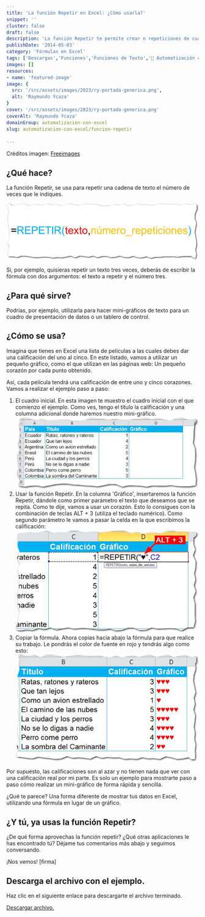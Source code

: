 ```yaml
---
title: 'La función Repetir en Excel: ¿Cómo usarla?'
snippet: ''
cluster: false
draft: false 
description: 'La función Repetir te permite crear n repeticiones de cualquier texto. Aprovecha esta función para hacer mini-gráficos en Excel.'
publishDate: '2014-05-03'
category: 'Fórmulas en Excel'
tags: ['Descargas','Funciones','Funciones de Texto','🤖 Automatización con Excel']
images: []
resources: 
- name: 'featured-image'
image: {
  src: '/src/assets/images/2023/ry-portada-generica.png',
  alt: 'Raymundo Ycaza'
}
cover: '/src/assets/images/2023/ry-portada-generica.png'
coverAlt: 'Raymundo Ycaza'
domainGroup: automatizacion-con-excel
slug: automatizacion-con-excel/funcion-repetir

---
```


Créditos imagen: [Freeimages](http://www.freeimages.com/photo/360165)

## ¿Qué hace?

La función Repetir, se usa para repetir una cadena de texto el número de veces que le indiques.

[![Función Repetir](/src/assets/images/2023/funcion-repetir-0031.jpg)](http://raymundoycaza.com/wp-content/uploads/funcion-repetir-0031.jpg)

Si, por ejemplo, quisieras repetir un texto tres veces, deberás de escribir la fórmula con dos argumentos: el texto a repetir y el número tres.

## ¿Para qué sirve?

Podrías, por ejemplo, utilizarla para hacer mini-gráficos de texto para un cuadro de presentación de datos o un tablero de control.

## ¿Cómo se usa?

Imagina que tienes en Excel una lista de películas a las cuales debes dar una calificación del uno al cinco. En este listado, vamos a utilizar un pequeño gráfico, como el que utilizan en las páginas web: Un pequeño corazón por cada punto obtenido.

Así, cada película tendrá una calificación de entre uno y cinco corazones. Vamos a realizar el ejemplo paso a paso:

1. El cuadro inicial. En esta imagen te muestro el cuadro inicial con el que comienzo el ejemplo. Como ves, tengo el título la calificación y una columna adicional donde haremos nuestro mini-gráfico. [![Función Repetir](/src/assets/images/2023/funcion-repetir-0011.jpg)](http://raymundoycaza.com/wp-content/uploads/funcion-repetir-0011.jpg) 
2. Usar la función Repetir. En la columna 'Gráfico', insertaremos la función Repetir, dándole como primer parámetro el texto que deseamos que se repita. Como te dije, vamos a usar un corazón. Esto lo consigues con la combinación de teclas ALT + 3 (utiliza el teclado numérico). Como segundo parámetro le vamos a pasar la celda en la que escribimos la calificación: [![Función Repetir](/src/assets/images/2023/funcion-repetir-0021.jpg)](http://raymundoycaza.com/wp-content/uploads/funcion-repetir-0021.jpg)
3. Copiar la fórmula. Ahora copias hacia abajo la fórmula para que realice su trabajo. Le pondrás el color de fuente en rojo y tendrás algo como esto: [![Función Repetir](/src/assets/images/2023/funcion-repetir-0041.jpg)](http://raymundoycaza.com/wp-content/uploads/funcion-repetir-0041.jpg)

Por supuesto, las calificaciones son al azar y no tienen nada que ver con una calificación real por mi parte. Es solo un ejemplo para mostrarte paso a paso cómo realizar un mini-gráfico de forma rápida y sencilla.

¿Qué te parece? Una forma diferente de mostrar tus datos en Excel, utilizando una fórmula en lugar de un gráfico.

## ¿Y tú, ya usas la función Repetir?

¿De qué forma aprovechas la función repetir? ¿Qué otras aplicaciones le has encontrado tú? Déjame tus comentarios más abajo y seguimos conversando.

¡Nos vemos! \[firma\]

## Descarga el archivo con el ejemplo.

Haz clic en el siguiente enlace para descargarte el archivo terminado.

[Descargar archivo.](http://static.raymundoycaza.com/funcion-repetir.xlsx)

